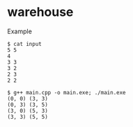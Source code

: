 # warehouse

Example
```console
$ cat input
5 5
4
3 3
3 2
2 3
2 2

$ g++ main.cpp -o main.exe; ./main.exe    
(0, 0) (3, 3)
(0, 3) (3, 5)
(3, 0) (5, 3)
(3, 3) (5, 5)
```
